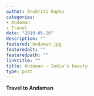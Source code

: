 ```yaml
---
author: Anukriti Gupta
categories:
- Andaman 
- Travel
date: "2019-05-26"
description: ""
featured: Andaman.jpg
featuredalt: ""
featuredpath: ""
linktitle: ""
title: Andaman - India's beauty
type: post
---
```


**Travel to Andaman**